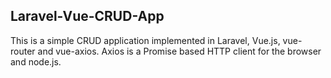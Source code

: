 ## Laravel-Vue-CRUD-App

This is a simple CRUD application implemented in Laravel, Vue.js, vue-router and vue-axios. 
Axios is a Promise based HTTP client for the browser and node.js.
